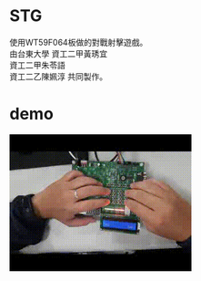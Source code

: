 # STG
使用WT59F064板做的對戰射擊遊戲。  
由台東大學 資工二甲黃琇宜  
</t>資工二甲朱苓語  
          資工二乙陳姵淳 共同製作。  
# demo
![image](https://github.com/MEddies/STG/blob/master/Produce.gif)
